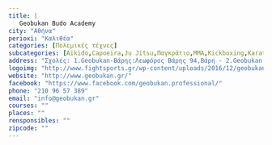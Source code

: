 ```yaml
---
title: |
   Geobukan Budo Academy
city: "Αθήνα"
perioxi: "Καλιθέα"
categories: [Πολεμικές τέχνες]
subcategories: [Aikido,Capoeira,Ju Jitsu,Παγκράτιο,MMA,Kickboxing,Karate]
address: "Σχολές: 1.Geobukan-Βάρης:Λεωφόρος Βάρης 94,Βάρη - 2.Geobukan Μαρκοπούλου: Κλειστό Δημοτικό Γυμναστήριο Μαρκοπούλου,Μαρκόπουλο -3. Geobukan Νέου Φαλήρου-ΣΕΦ:Στάδιο Ειρήνης και Φιλίας (Αίθουσα 11,1ος Όροφος),Νέο Φάληρο"
logoimg: "http://www.fightsports.gr/wp-content/uploads/2016/12/geobukan-logo.jpg"
website: "http://www.geobukan.gr/"
facebook: "https://www.facebook.com/geobukan.professional/"
phone: "210 96 57 389"
email: "info@geobukan.gr"
courses: ""
places: ""
rensponsibles: ""
zipcode: ""
---
```




